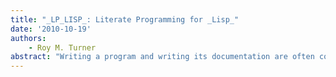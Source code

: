 ```yaml
---
title: "_LP_LISP_: Literate Programming for _Lisp_"
date: '2010-10-19'
authors: 
    - Roy M. Turner
abstract: "Writing a program and writing its documentation are often considered two separate tasks, leading to several problems: the documentation may never be written; when it is, it may be an afterthought; and when the program is modified, the needed changes to the documentation may be overlooked. Literate programming (LP), introduced by Donald Knuth, views a program and its documentation as an integrated whole: they are written together to inform both the computer and human readers. LP tools then extract the code for the computer and the documentation for further document processing. Unfortunately, existing LP tools are much more suited for compiled languages, where there is already a step between coding and executing and debugging the code. Lisp programming typically involved incremental development and testing, often highly interleaving coding with running portions of the code. Thus LP tools inject an artificial impediment into this process. LP/Lisp is a new LP tool designed specifically for Lisp and the usual style of programming using Lisp. The literate programming file is the Lisp file; LP markup and text resides in Lisp comments, where it does not interfere with running the code. LP/Lisp provided the usual literate programming services, such as code typesetting, syntactic sugaring, and the ability to split the code for expository purposes (a 'chunk' mechanism). LP/Lisp, itself written in Lisp, is run on the code to produce the documentation."
---
```


